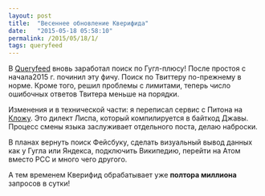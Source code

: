 ```yaml
---
layout: post
title:  "Весеннее обновление Кверифида"
date:   "2015-05-18 05:58:10"
permalink: /2015/05/18/1/
tags: queryfeed
---
```


В [Queryfeed](http://queryfeed.net/) вновь заработал поиск по
Гугл-плюсу! После простоя с начала2015 г. починил эту фичу. Поиск по
Твиттеру по-прежнему в норме. Кроме того, решил проблемы с лимитами,
теперь число ошибочных ответов Твитера меньше на порядки.

Изменения и в технической части: я переписал сервис с Питона на
[Кложу](http://clojure.org/). Это дилект Лиспа, который компилируется
в байткод Джавы. Процесс смены языка заслуживает отдельного
поста, делаю наброски.

В планах вернуть поиск Фейсбуку, сделать визуальный вывод данных как у
Гугла или Яндекса, подключить Википедию, перейти на Атом вместо РСС и
много чего другого.

А тем временем Кверифид обрабатывает уже **полтора миллиона** запросов в сутки!
